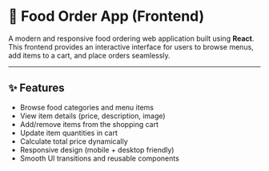 # 🍔 Food Order App (Frontend)

A modern and responsive food ordering web application built using **React**.  
This frontend provides an interactive interface for users to browse menus, add items to a cart, and place orders seamlessly.

---

## ✨ Features
- Browse food categories and menu items
- View item details (price, description, image)
- Add/remove items from the shopping cart
- Update item quantities in cart
- Calculate total price dynamically
- Responsive design (mobile + desktop friendly)
- Smooth UI transitions and reusable components
